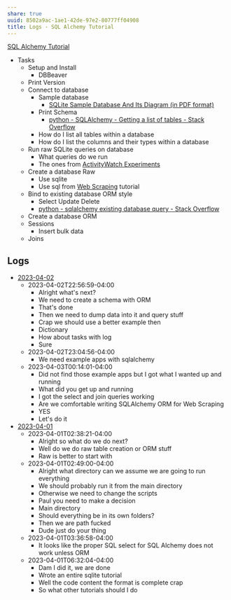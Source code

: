 ```yaml
---
share: true
uuid: 8502a9ac-1ae1-42de-97e2-80777ff04908
title: Logs - SQL Alchemy Tutorial
---
```

[SQL Alchemy Tutorial](/34aa710f-0d0e-4098-88aa-e0b554a2298e)

* Tasks
	* Setup and Install
		* DBBeaver
	* Print Version
	* Connect to database
		* Sample database
			* [SQLite Sample Database And Its Diagram (in PDF format)](https://www.sqlitetutorial.net/sqlite-sample-database/)
		* Print Schema
			* [python - SQLAlchemy - Getting a list of tables - Stack Overflow](https://stackoverflow.com/questions/6473925/sqlalchemy-getting-a-list-of-tables)
		* How do I list all tables within a database
		* How do I list the columns and their types within a database
	* Run raw SQLite queries on database
		* What queries do we run
		* The ones from [ActivityWatch Experiments](/71cde479-25d2-47df-bdd8-0f9a41b7c510)
	* Create a database Raw
		* Use sqlite
		* Use sql from [Web Scraping](/a4d5154b-6474-4bb6-8a82-ed04bfc722ab) tutorial
	* Bind to existing database ORM style
		* Select Update Delete
		* [python - sqlalchemy existing database query - Stack Overflow](https://stackoverflow.com/questions/39955521/sqlalchemy-existing-database-query/48363732#48363732)
	* Create a database ORM
	* Sessions
		* Insert bulk data
	* Joins


## Logs

* [2023-04-02](/undefined)
	* 2023-04-02T22:56:59-04:00
		* Alright what's next?
		* We need to create a schema with ORM
		* That's done
		* Then we need to dump data into it and query stuff
		* Crap we should use a better example then
		* Dictionary
		* How about tasks with log
		* Sure
	* 2023-04-02T23:04:56-04:00
		* We need example apps with sqlalchemy
	* 2023-04-03T00:14:01-04:00
		* Did not find those example apps but I got what I wanted up and running
		* What did you get up and running
		* I got the select and join queries working
		* Are we comfortable writing SQLAlchemy ORM for Web Scraping
		* YES
		* Let's do it
* [2023-04-01](/undefined)
	* 2023-04-01T02:38:21-04:00
		* Alright so what do we do next?
		* Well do we do raw table creation or ORM stuff
		* Raw is better to start with
	* 2023-04-01T02:49:00-04:00
		* Alright what directory can we assume we are going to run everything
		* We should probably run it from the main directory
		* Otherwise we need to change the scripts
		* Paul you need to make a decision
		* Main directory
		* Should everything be in its own folders?
		* Then we are path fucked
		* Dude just do your thing
	* 2023-04-01T03:36:58-04:00
		* It looks like the proper SQL select for SQL Alchemy does not work unless ORM
	* 2023-04-01T06:32:04-04:00
		* Dam I did it, we are done
		* Wrote an entire sqlite tutorial
		* Well the code content the format is complete crap
		* So what other tutorials should I do